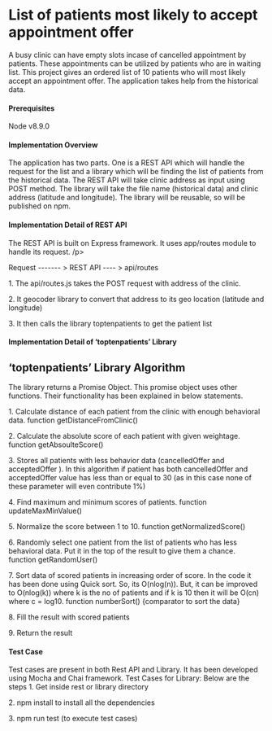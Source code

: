 
<H1> List of patients most likely to accept appointment offer </H1>
A busy clinic can have empty slots incase of cancelled appointment by patients. These appointments can be utilized by patients who are in waiting list. This project gives an ordered list of 10 patients who will most likely accept an appointment offer. The application takes help from the historical data.
<Br>
<H4>Prerequisites </H4>
Node v8.9.0
  <H4> Implementation Overview</H4>
The application has two parts. One is a REST API which will handle the request for the list and a library which will be finding the list of patients from the historical data. The REST API will take clinic address as input using POST method. The library will take the file name (historical data) and clinic address (latitude and longitude). The library will be reusable, so will be published on npm.
<H4> Implementation Detail of REST API</H4>
<p> The REST API is built on Express framework. It uses app/routes module to handle its request. /p>
<p>
           Request ------- > REST API ---- >  api/routes
</p>
<p> 
1.	The api/routes.js takes the POST request with address of the clinic. </p>
<p>
2.	It geocoder library to convert that address to its geo location (latitude and longitude)
</p>
<p>
3.	It then calls the library toptenpatients to get the patient list</p>

<H4> Implementation Detail of ‘toptenpatients’ Library</H4>
<H2> ‘toptenpatients’ Library Algorithm</H2>
<p> The library returns a Promise Object. This promise object uses other functions. Their functionality has been explained in below statements.
</p>
<p>
1.	Calculate distance of each patient from the clinic with enough behavioral data.
function getDistanceFromClinic()
</p>
2.	Calculate the absolute score of each patient with given weightage. 
function getAbsoulteScore()
</p>
<p>
3.	Stores all patients with less behavior data (cancelledOffer and acceptedOffer ). In this algorithm if patient has both cancelledOffer and acceptedOffer value has less than or equal to 30 (as in this case none of these parameter will even contribute 1%)

</p>
<p>
4.	Find maximum and minimum scores of patients. 
function updateMaxMinValue()
</p> 
5.	Normalize the score between 1 to 10.
function getNormalizedScore()
 </p>
<p>
6.	Randomly select one patient from the list of patients who has less behavioral data. Put it in the top of the result to give them a chance.
function getRandomUser()
</p>
<p>
7.	Sort data of scored patients in increasing order of score. In the code it has been done using Quick sort. So, its O(nlog(n)). But, it can be improved to O(nlog(k)) where k is the no of patients and if k is 10 then it will be O(cn) where c = log10. 
function numberSort() {comparator to sort the data} </p>
<p>
8.	Fill the result with scored patients</p>
<p>
9.	Return the result
</p>
<p>

<H4> Test Case </H4>
Test cases are present in both Rest API and Library. It has been developed using Mocha and Chai framework.
Test Cases for Library: Below are the steps
1.	Get inside rest or library directory
</p>
2.	npm install to install all the dependencies  
</p>
<p>
3.	npm run test (to execute test cases)
</p>

